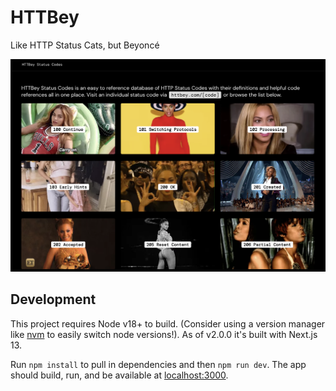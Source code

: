 # HTTBey

Like HTTP Status Cats, but Beyoncé

![](./screenshot.png)

## Development

This project requires Node v18+ to build. (Consider using a version manager like [nvm][1] to easily switch node versions!). As of v2.0.0 it's built with Next.js 13.

Run `npm install` to pull in dependencies and then `npm run dev`. The app should build, run, and be available at [localhost:3000][2].

[1]: https://github.com/nvm-sh/nvm
[2]: http://localhost:3000

